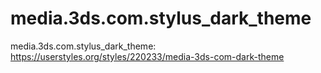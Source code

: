 # media.3ds.com.stylus_dark_theme
media.3ds.com.stylus_dark_theme:
https://userstyles.org/styles/220233/media-3ds-com-dark-theme
